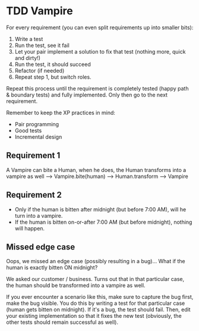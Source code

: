 ﻿# TDD Vampire

For every requirement (you can even split requirements up into smaller bits):

1. Write a test
2. Run the test, see it fail
3. Let your pair implement a solution to fix that test (nothing more, quick and dirty!)
4. Run the test, it should succeed
5. Refactor (if needed)
6. Repeat step 1, but switch roles.

Repeat this process until the requirement is completely tested (happy path & boundary tests) and fully implemented.
Only then go to the next requirement.

Remember to keep the XP practices in mind:

- Pair programming
- Good tests
- Incremental design

## Requirement 1

A Vampire can bite a Human, when he does, the Human transforms into a vampire as well
--> Vampire.bite(human)
--> Human.transform --> Vampire

## Requirement 2

- Only if the human is bitten after midnight (but before 7:00 AM), will he turn into a vampire.
- If the human is bitten on-or-after 7:00 AM (but before midnight), nothing will happen.

## Missed edge case

Oops, we missed an edge case (possibly resulting in a bug)... What if the human is exactly bitten ON midnight?

We asked our customer / business. Turns out that in that particular case,
the human should be transformed into a vampire as well.

If you ever encounter a scenario like this, make sure to capture the bug first, make the bug visible.
You do this by writing a test for that particular case (human gets bitten on midnight). If it's a bug, the test should
fail.
Then, edit your existing implementation so that it fixes the new test (obviously, the other tests should remain
successful as well).